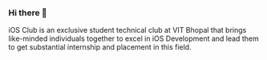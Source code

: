 ### Hi there 👋

iOS Club is an exclusive student technical club at VIT Bhopal that brings like-minded individuals together to excel in iOS Development and lead them to get substantial internship and placement in this field.
